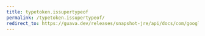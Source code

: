 ```yaml
---
title: typetoken.issupertypeof
permalink: /typetoken.issupertypeof/
redirect_to: https://guava.dev/releases/snapshot-jre/api/docs/com/google/common/reflect/TypeToken.html#isSupertypeOf-java.lang.reflect.Type-
---
```

